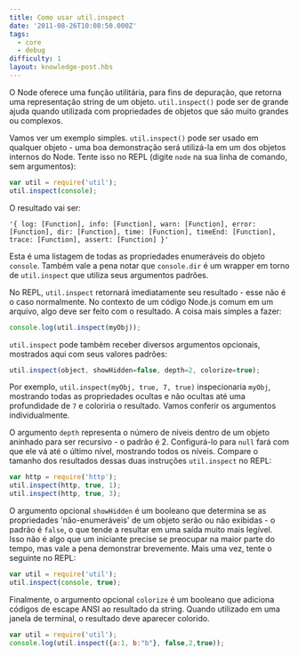 ```yaml
---
title: Como usar util.inspect
date: '2011-08-26T10:08:50.000Z'
tags:
  - core
  - debug
difficulty: 1
layout: knowledge-post.hbs
---
```


O Node oferece uma função utilitária, para fins de depuração, que retorna uma representação string de um objeto. `util.inspect()` pode ser de grande ajuda quando utilizada com propriedades de objetos que são muito grandes ou complexos.

Vamos ver um exemplo simples. `util.inspect()` pode ser usado em qualquer objeto - uma boa demonstração será utilizá-la em um dos objetos internos do Node. Tente isso no REPL (digite `node` na sua linha de comando, sem argumentos):

```javascript
var util = require('util');
util.inspect(console);
```

O resultado vai ser:

```
'{ log: [Function], info: [Function], warn: [Function], error: [Function], dir: [Function], time: [Function], timeEnd: [Function], trace: [Function], assert: [Function] }'
```

Esta é uma listagem de todas as propriedades enumeráveis ​​do objeto `console`. Também vale a pena notar que `console.dir` é um wrapper em torno de `util.inspect` que utiliza seus argumentos padrões.

No REPL, `util.inspect` retornará imediatamente seu resultado - esse não é o caso normalmente. No contexto de um código Node.js comum em um arquivo, algo deve ser feito com o resultado. A coisa mais simples a fazer:

```javascript
console.log(util.inspect(myObj));
```

`util.inspect` pode também receber diversos argumentos opcionais, mostrados aqui com seus valores padrões:

```javascript
util.inspect(object, showHidden=false, depth=2, colorize=true);
```

Por exemplo, `util.inspect(myObj, true, 7, true)` inspecionaria `myObj`, mostrando todas as propriedades ocultas e não ocultas até uma profundidade de `7` e coloriria o resultado. Vamos conferir os argumentos individualmente.

O argumento `depth` representa o número de níveis dentro de um objeto aninhado para ser recursivo - o padrão é 2. Configurá-lo para `null` fará com que ele vá até o último nível, mostrando todos os níveis. Compare o tamanho dos resultados dessas duas instruções `util.inspect` no REPL:

```javascript
var http = require('http');
util.inspect(http, true, 1);
util.inspect(http, true, 3);
```

O argumento opcional `showHidden` é um booleano que determina se as propriedades 'não-enumeráveis' de um objeto serão ou não exibidas - o padrão é `false`, o que tende a resultar em uma saída muito mais legível. Isso não é algo que um iniciante precise se preocupar na maior parte do tempo, mas vale a pena demonstrar brevemente. Mais uma vez, tente o seguinte no REPL:

```javascript
var util = require('util');
util.inspect(console, true);
```

Finalmente, o argumento opcional `colorize` é um booleano que adiciona códigos de escape ANSI ao resultado da string. Quando utilizado em uma janela de terminal, o resultado deve aparecer colorido.

```javascript
var util = require('util');
console.log(util.inspect({a:1, b:"b"}, false,2,true));
```
